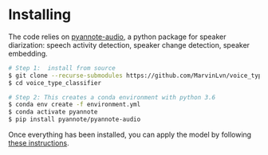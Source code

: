 # Installing

The code relies on [pyannote-audio](https://github.com/pyannote/pyannote-audio), a python package 
for speaker diarization: speech activity detection, speaker change detection, speaker embedding.


```bash
# Step 1:  install from source
$ git clone --recurse-submodules https://github.com/MarvinLvn/voice_type_classifier.git
$ cd voice_type_classifier

# Step 2: This creates a conda environment with python 3.6
$ conda env create -f environment.yml
$ conda activate pyannote
$ pip install pyannote/pyannote-audio
```

Once everything has been installed, you can apply the model by following [these instructions](../docs/applying.md).